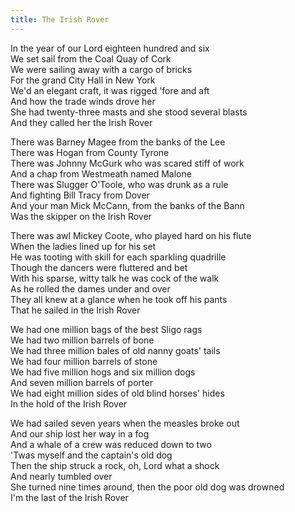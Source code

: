 ```yaml
---  
title: The Irish Rover  
---  
```

  
In the year of our Lord eighteen hundred and six  
We set sail from the Coal Quay of Cork  
We were sailing away with a cargo of bricks  
For the grand City Hall in New York  
We'd an elegant craft, it was rigged 'fore and aft  
And how the trade winds drove her  
She had twenty-three masts and she stood several blasts  
And they called her the Irish Rover  

There was Barney Magee from the banks of the Lee  
There was Hogan from County Tyrone  
There was Johnny McGurk who was scared stiff of work  
And a chap from Westmeath named Malone  
There was Slugger O'Toole, who was drunk as a rule  
And fighting Bill Tracy from Dover  
And your man Mick McCann, from the banks of the Bann  
Was the skipper on the Irish Rover  

There was awl Mickey Coote, who played hard on his flute  
When the ladies lined up for his set  
He was tooting with skill for each sparkling quadrille  
Though the dancers were fluttered and bet  
With his sparse, witty talk he was cock of the walk  
As he rolled the dames under and over  
They all knew at a glance when he took off his pants  
That he sailed in the Irish Rover  

We had one million bags of the best Sligo rags  
We had two million barrels of bone  
We had three million bales of old nanny goats' tails  
We had four million barrels of stone  
We had five million hogs and six million dogs  
And seven million barrels of porter  
We had eight million sides of old blind horses' hides  
In the hold of the Irish Rover  

We had sailed seven years when the measles broke out  
And our ship lost her way in a fog  
And a whale of a crew was reduced down to two  
'Twas myself and the captain's old dog  
Then the ship struck a rock, oh, Lord what a shock  
And nearly tumbled over  
She turned nine times around, then the poor old dog was drowned  
I'm the last of the Irish Rover  